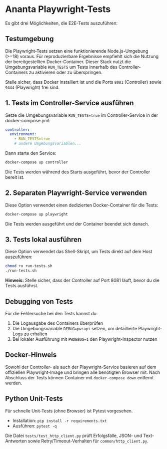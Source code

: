 # Ananta Playwright-Tests

Es gibt drei Möglichkeiten, die E2E-Tests auszuführen:

## Testumgebung

Die Playwright-Tests setzen eine funktionierende Node.js-Umgebung (>=18) voraus. Für reproduzierbare Ergebnisse empfiehlt sich die Nutzung der bereitgestellten Docker-Container.
Dieser Stack nutzt die Umgebungsvariable `RUN_TESTS` um Tests innerhalb des Controller-Containers zu aktivieren oder zu überspringen.

Stelle sicher, dass Docker installiert ist und die Ports `8081` (Controller) sowie `9444` (Playwright) frei sind.

## 1. Tests im Controller-Service ausführen

Setze die Umgebungsvariable `RUN_TESTS=true` im Controller-Service in der docker-compose.yml:

```yaml
controller:
  environment:
    - RUN_TESTS=true
    # andere Umgebungsvariablen...
```

Dann starte den Service:

```bash
docker-compose up controller
```

Die Tests werden während des Starts ausgeführt, bevor der Controller bereit ist.

## 2. Separaten Playwright-Service verwenden

Diese Option verwendet einen dedizierten Docker-Container für die Tests:

```bash
docker-compose up playwright
```

Die Tests werden ausgeführt und der Container beendet sich danach.

## 3. Tests lokal ausführen

Diese Option verwendet das Shell-Skript, um Tests direkt auf dem Host auszuführen:

```bash
chmod +x run-tests.sh
./run-tests.sh
```

**Hinweis:** Stelle sicher, dass der Controller auf Port 8081 läuft, bevor du die Tests ausführst.

## Debugging von Tests

Für die Fehlersuche bei den Tests kannst du:

1. Die Logausgabe des Containers überprüfen
2. Die Umgebungsvariable `DEBUG=pw:api` setzen, um detaillierte Playwright-Logs zu erhalten
3. Bei lokaler Ausführung mit `PWDEBUG=1` den Playwright-Inspector nutzen

## Docker-Hinweis

Sowohl der Controller- als auch der Playwright-Service basieren auf dem offiziellen Playwright-Image und bringen alle benötigten Browser mit. Nach Abschluss der Tests können Container mit `docker-compose down` entfernt werden.



## Python Unit-Tests

Für schnelle Unit-Tests (ohne Browser) ist Pytest vorgesehen.

- Installation: `pip install -r requirements.txt`
- Ausführen: `pytest -q`

Die Datei `tests/test_http_client.py` prüft Erfolgsfälle, JSON- und Text-Antworten sowie Retry/Timeout-Verhalten für `common/http_client.py`.
